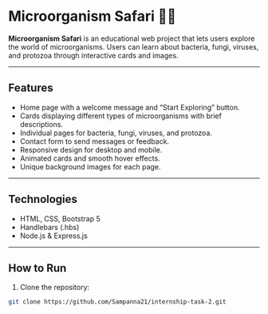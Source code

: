 # Microorganism Safari 🌱🔬

**Microorganism Safari** is an educational web project that lets users explore the world of microorganisms. Users can learn about bacteria, fungi, viruses, and protozoa through interactive cards and images.

---

## Features

- Home page with a welcome message and “Start Exploring” button.
- Cards displaying different types of microorganisms with brief descriptions.
- Individual pages for bacteria, fungi, viruses, and protozoa.
- Contact form to send messages or feedback.
- Responsive design for desktop and mobile.
- Animated cards and smooth hover effects.
- Unique background images for each page.

---

## Technologies

- HTML, CSS, Bootstrap 5
- Handlebars (.hbs)
- Node.js & Express.js

---

## How to Run

1. Clone the repository:

```bash
git clone https://github.com/Sampanna21/internship-task-2.git
